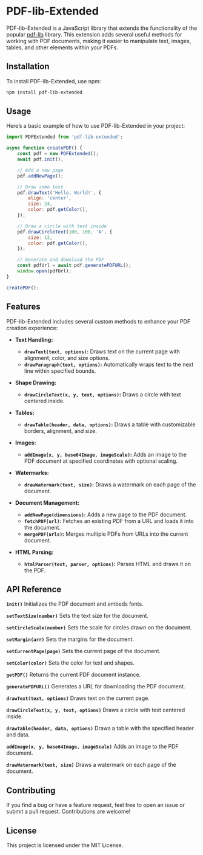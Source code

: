 # PDF-lib-Extended

PDF-lib-Extended is a JavaScript library that extends the functionality of the popular [pdf-lib](https://github.com/Hopding/pdf-lib) library. This extension adds several useful methods for working with PDF documents, making it easier to manipulate text, images, tables, and other elements within your PDFs.

## Installation

To install PDF-lib-Extended, use npm:

```bash
npm install pdf-lib-extended
```

## Usage
Here’s a basic example of how to use PDF-lib-Extended in your project:

```javascript
import PDFExtended from 'pdf-lib-extended';

async function createPDF() {
    const pdf = new PDFExtended();
    await pdf.init();

    // Add a new page
    pdf.addNewPage();

    // Draw some text
    pdf.drawText('Hello, World!', {
        align: 'center',
        size: 24,
        color: pdf.getColor(),
    });

    // Draw a circle with text inside
    pdf.drawCircleText(100, 100, 'A', {
        size: 12,
        color: pdf.getColor(),
    });

    // Generate and download the PDF
    const pdfUrl = await pdf.generatePDFURL();
    window.open(pdfUrl);
}

createPDF();
```

## Features
PDF-lib-Extended includes several custom methods to enhance your PDF creation experience:

* **Text Handling:**

    * **`drawText(text, options)`:** Draws text on the current page with alignment, color, and size options.
    * **`drawParagraph(text, options)`:** Automatically wraps text to the next line within specified bounds.

* **Shape Drawing:**

    * **`drawCircleText(x, y, text, options)`:** Draws a circle with text centered inside.

* **Tables:**
    * **`drawTable(header, data, options)`:** Draws a table with customizable borders, alignment, and size.

* **Images:**

    * **`addImage(x, y, base64Image, imageScale)`:** Adds an image to the PDF document at specified coordinates with optional scaling.
* **Watermarks:**

    * **`drawWatermark(text, size)`:** Draws a watermark on each page of the document.

* **Document Management:**

    * **`addNewPage(dimensions)`:** Adds a new page to the PDF document.
    * **`fetchPDF(url)`:** Fetches an existing PDF from a URL and loads it into the document.
    * **`mergePDF(urls)`:** Merges multiple PDFs from URLs into the current document.

* **HTML Parsing:**

    * **`htmlParser(text, parser, options)`:** Parses HTML and draws it on the PDF.

## API Reference
**`init()`**
Initializes the PDF document and embeds fonts.

**`setTextSize(number)`**
Sets the text size for the document.

**`setCircleScale(number)`**
Sets the scale for circles drawn on the document.

**`setMargin(arr)`**
Sets the margins for the document.

**`setCurrentPage(page)`**
Sets the current page of the document.

**`setColor(color)`**
Sets the color for text and shapes.

**`getPDF()`**
Returns the current PDF document instance.

**`generatePDFURL()`**
Generates a URL for downloading the PDF document.

**`drawText(text, options)`**
Draws text on the current page.

**`drawCircleText(x, y, text, options)`**
Draws a circle with text centered inside.

**`drawTable(header, data, options)`**
Draws a table with the specified header and data.

**`addImage(x, y, base64Image, imageScale)`**
Adds an image to the PDF document.

**`drawWatermark(text, size)`**
Draws a watermark on each page of the document.

## Contributing
If you find a bug or have a feature request, feel free to open an issue or submit a pull request. Contributions are welcome!

## License
This project is licensed under the MIT License.